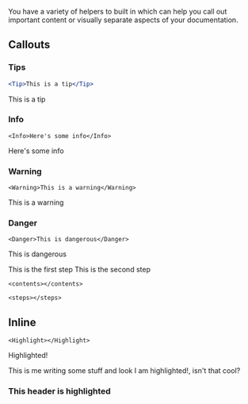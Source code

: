 You have a variety of helpers to built in which can help you call out important content or visually separate aspects of your documentation.

## Callouts

### Tips
```jsx
<Tip>This is a tip</Tip>
```
<Tip>This is a tip</Tip>


### Info
```
<Info>Here's some info</Info>
```
<Info>Here's some info</Info>

### Warning
```
<Warning>This is a warning</Warning>
```
<Warning>This is a warning</Warning>

### Danger
```
<Danger>This is dangerous</Danger>
```
<Danger>This is dangerous</Danger>

<step>This is the first step</step>
<step>This is the second step</step>

```
<contents></contents>
```

```
<steps></steps>
```

## Inline

```
<Highlight></Highlight>
```

<Highlight>Highlighted!</Highlight>

This is me writing some stuff and look <Highlight>I am highlighted!</Highlight>, isn't that cool?

### This header is <Highlight>highlighted</Highlight>
